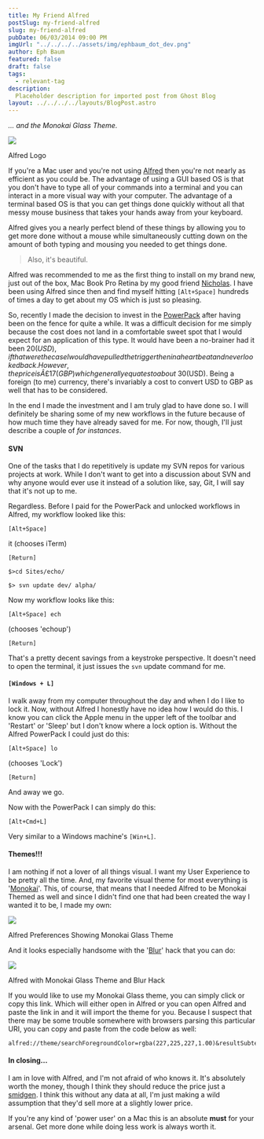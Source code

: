 ```yaml
---
title: My Friend Alfred
postSlug: my-friend-alfred
slug: my-friend-alfred
pubDate: 06/03/2014 09:00 PM
imgUrl: "../../../../assets/img/ephbaum_dot_dev.png"
author: Eph Baum
featured: false
draft: false
tags:
  - relevant-tag
description:
  Placeholder description for imported post from Ghost Blog
layout: ../../../../layouts/BlogPost.astro
---
```


_... and the Monokai Glass Theme._

![](__GHOST_URL__/content/images/2021/02/image.png)

Alfred Logo

If you're a Mac user and you're not using [Alfred](http://alfredapp.com) then you're not nearly as efficient as you could be. The advantage of using a GUI based OS is that you don't have to type all of your commands into a terminal and you can interact in a more visual way with your computer. The advantage of a terminal based OS is that you can get things done quickly without all that messy mouse business that takes your hands away from your keyboard.

Alfred gives you a nearly perfect blend of these things by allowing you to get more done without a mouse while simultaneously cutting down on the amount of both typing and mousing you needed to get things done.

> Also, it's beautiful.

Alfred was recommended to me as the first thing to install on my brand new, just out of the box, Mac Book Pro Retina by my good friend [Nicholas](http://twitter.com/niczak/). I have been using Alfred since then and find myself hitting `[Alt+Space]` hundreds of times a day to get about my OS which is just so pleasing.

So, recently I made the decision to invest in the [PowerPack](http://www.alfredapp.com/powerpack/) after having been on the fence for quite a while. It was a difficult decision for me simply because the cost does not land in a comfortable sweet spot that I would expect for an application of this type. It would have been a no-brainer had it been $20(USD), if that were the case I would have pulled the trigger then in a heartbeat and never looked back. However, the price is Â£17(GBP) which generally equates to about ~$30(USD). Being a foreign (to me) currency, there's invariably a cost to convert USD to GBP as well that has to be considered.

In the end I made the investment and I am truly glad to have done so. I will definitely be sharing some of my new workflows in the future because of how much time they have already saved for me. For now, though, I'll just describe a couple of _for instances_.

#### SVN

One of the tasks that I do repetitively is update my SVN repos for various projects at work. While I don't want to get into a discussion about SVN and why anyone would ever use it instead of a solution like, say, Git, I will say that it's not up to me.

Regardless. Before I paid for the PowerPack and unlocked workflows in Alfred, my workflow looked like this:

`[Alt+Space]`

it (chooses iTerm)

`[Return]`

`$>cd Sites/echo/`

`$> svn update dev/ alpha/`

Now my workflow looks like this:

`[Alt+Space] ech`

(chooses 'echoup')

`[Return]`

That's a pretty decent savings from a keystroke perspective. It doesn't need to open the terminal, it just issues the `svn` update command for me.

#### `[Windows + L]`

I walk away from my computer throughout the day and when I do I like to lock it. Now, without Alfred I honestly have no idea how I would do this. I know you can click the Apple menu in the upper left of the toolbar and 'Restart' or 'Sleep' but I don't know where a lock option is. Without the Alfred PowerPack I could just do this:

`[Alt+Space] lo`

(chooses 'Lock')

`[Return]`

And away we go.

Now with the PowerPack I can simply do this:

`[Alt+Cmd+L]`

Very similar to a Windows machine's `[Win+L]`.

#### Themes!!!

I am nothing if not a lover of all things visual. I want my User Experience to be pretty all the time. And, my favorite visual theme for most everything is '[Monokai](https://www.google.com/images?q=monokai%20theme)'. This, of course, that means that I needed Alfred to be Monokai Themed as well and since I didn't find one that had been created the way I wanted it to be, I made my own:

![](__GHOST_URL__/content/images/2021/02/image-1.png)

Alfred Preferences Showing Monokai Glass Theme

And it looks especially handsome with the '[Blur](http://www.alfredforum.com/topic/289-cheeky-little-transparency-blur-hack-for-themes/)' hack that you can do:

![](__GHOST_URL__/content/images/2021/02/image-2.png)

Alfred with Monokai Glass Theme and Blur Hack

If you would like to use my Monokai Glass theme, you can simply click or copy this link. Which will either open in Alfred or you can open Alfred and paste the link in and it will import the theme for you. Because I suspect that there may be some trouble somewhere with browsers parsing this particular URI, you can copy and paste from the code below as well:

    alfred://theme/searchForegroundColor=rgba(227,225,227,1.00)&resultSubtextFontSize=0&searchSelectionForegroundColor=rgba(255,255,255,1.00)&separatorColor=rgba(64,63,62,1.00)&resultSelectedBackgroundColor=rgba(141,196,100,0.20)&shortcutColor=rgba(186,49,98,1.00)&scrollbarColor=rgba(60,72,74,1.00)&imageStyle=8&resultSubtextFont=Menlo&background=rgba(31,31,31,0.65)&shortcutFontSize=1&searchFontSize=4&resultSubtextColor=rgba(135,135,135,1.00)&searchBackgroundColor=rgba(0,0,0,0.00)&name=Monokai%20Glass&resultTextFontSize=3&resultSelectedSubtextColor=rgba(99,136,68,1.00)&shortcutSelectedColor=rgba(141,196,100,1.00)&widthSize=3&border=rgba(31,31,31,0.40)&resultTextFont=Monaco&resultTextColor=rgba(104,181,209,1.00)&cornerRoundness=0&searchFont=Monaco&searchPaddingSize=0&credits=%40fskirschbaum&searchSelectionBackgroundColor=rgba(102,122,140,1.00)&resultSelectedTextColor=rgba(141,196,100,1.00)&resultPaddingSize=2&shortcutFont=Monaco

#### In closing...

I am in love with Alfred, and I'm not afraid of who knows it. It's absolutely worth the money, though I think they should reduce the price just a [smidgen](https://www.google.com/search?q=define%20smidgen). I think this without any data at all, I'm just making a wild assumption that they'd sell more at a slightly lower price.

If you're any kind of 'power user' on a Mac this is an absolute **must** for your arsenal. Get more done while doing less work is always worth it.

